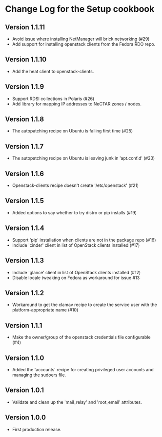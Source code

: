 Change Log for the Setup cookbook
=================================

Version 1.1.11
-------------
 - Avoid issue where installing NetManager will brick networking (#29)
 - Add support for installing openstack clients from the Fedora RDO repo.

Version 1.1.10
-------------
 - Add the heat client to openstack-clients.

Version 1.1.9
-------------
 - Support RDSI collections in Polaris (#26)
 - Add library for mapping IP addresses to NeCTAR zones / nodes.

Version 1.1.8
-------------
 - The autopatching recipe on Ubuntu is failing first time (#25)

Version 1.1.7
-------------
 - The autopatching recipe on Ubuntu is leaving junk in 'apt.conf.d' (#23)

Version 1.1.6
-------------
 - Openstack-clients recipe doesn't create '/etc/openstack' (#21)

Version 1.1.5
-------------
 - Added options to say whether to try distro or pip installs (#19)

Version 1.1.4
-------------
 - Support 'pip' installation when clients are not in the package repo (#16)
 - Include 'cinder' client in list of OpenStack clients installed (#17)

Version 1.1.3
-------------
 - Include 'glance' client in list of OpenStack clients installed (#12)
 - Disable locale tweaking on Fedora as workaround for issue #13

Version 1.1.2
-------------
 - Workaround to get the clamav recipe to create the service user with the
   platform-appropriate name (#10)

Version 1.1.1
-------------
 - Make the owner/group of the openstack credentials file configurable (#4)

Version 1.1.0
-------------
 - Added the 'accounts' recipe for creating privileged user accounts and
   managing the sudoers file.

Version 1.0.1
-------------
 - Validate and clean up the 'mail_relay' and 'root_email' attributes.

Version 1.0.0
-------------
 - First production release.
